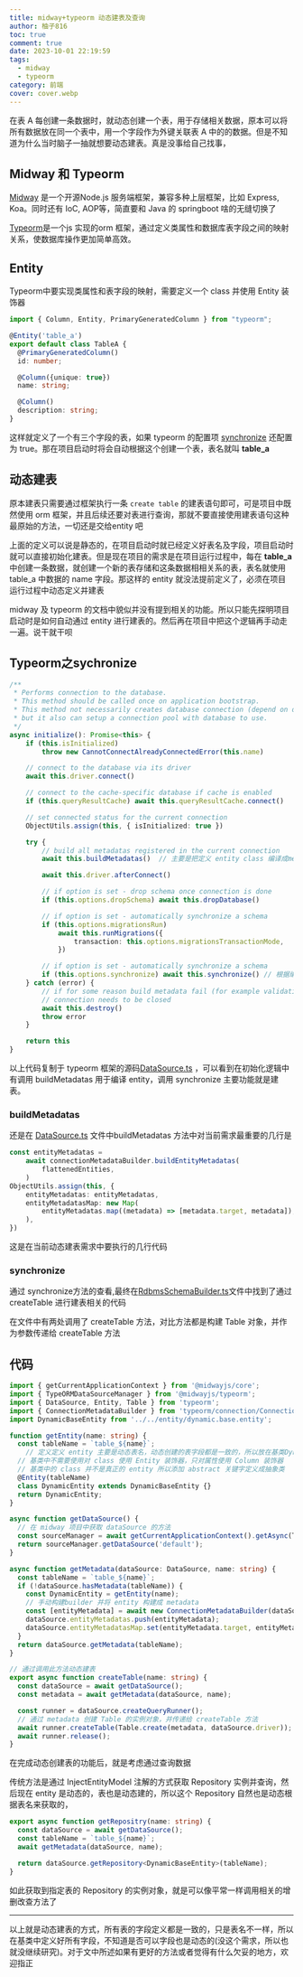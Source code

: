 ```yaml
---
title: midway+typeorm 动态建表及查询
author: 柚子816
toc: true
comment: true
date: 2023-10-01 22:19:59
tags: 
  - midway
  - typeorm
category: 前端
cover: cover.webp
---
```




在表 A 每创建一条数据时，就动态创建一个表，用于存储相关数据，原本可以将所有数据放在同一个表中，用一个字段作为外键关联表 A 中的的数据。但是不知道为什么当时脑子一抽就想要动态建表。真是没事给自己找事，



## Midway 和 Typeorm

[Midway](https://midwayjs.org/) 是一个开源Node.js 服务端框架，兼容多种上层框架，比如 Express, Koa。同时还有 IoC, AOP等，简直要和 Java 的 springboot 啥的无缝切换了

[Typeorm](https://typeorm.io/)是一个js 实现的orm 框架，通过定义类属性和数据库表字段之间的映射关系，使数据库操作更加简单高效。



## Entity

Typeorm中要实现类属性和表字段的映射，需要定义一个 class 并使用 Entity 装饰器

```typescript
import { Column, Entity, PrimaryGeneratedColumn } from "typeorm";

@Entity('table_a')
export default class TableA {
  @PrimaryGeneratedColumn()
  id: number;

  @Column({unique: true})
  name: string;

  @Column()
  description: string;
}

```

这样就定义了一个有三个字段的表，如果 typeorm 的配置项 [synchronize](https://midwayjs.org/docs/extensions/orm) 还配置为 true。那在项目启动时将会自动根据这个创建一个表，表名就叫 **table_a**



## 动态建表

原本建表只需要通过框架执行一条 `create table` 的建表语句即可，可是项目中既然使用 orm 框架，并且后续还要对表进行查询，那就不要直接使用建表语句这种最原始的方法，一切还是交给entity 吧

上面的定义可以说是静态的，在项目启动时就已经定义好表名及字段，项目启动时就可以直接初始化建表。但是现在项目的需求是在项目运行过程中，每在 **table_a** 中创建一条数据，就创建一个新的表存储和这条数据相相关系的表，表名就使用 table_a 中数据的 name 字段。那这样的 entity 就没法提前定义了，必须在项目运行过程中动态定义并建表

midway 及 typeorm 的文档中貌似并没有提到相关的功能。所以只能先探明项目启动时是如何自动通过 entity 进行建表的。然后再在项目中把这个逻辑再手动走一遍。说干就干呗



## Typeorm之sychronize

```typescript
/**
 * Performs connection to the database.
 * This method should be called once on application bootstrap.
 * This method not necessarily creates database connection (depend on database type),
 * but it also can setup a connection pool with database to use.
 */
async initialize(): Promise<this> {
    if (this.isInitialized)
        throw new CannotConnectAlreadyConnectedError(this.name)

    // connect to the database via its driver
    await this.driver.connect()

    // connect to the cache-specific database if cache is enabled
    if (this.queryResultCache) await this.queryResultCache.connect()

    // set connected status for the current connection
    ObjectUtils.assign(this, { isInitialized: true })

    try {
        // build all metadatas registered in the current connection
        await this.buildMetadatas()  // 主要是把定义 entity class 编译成metadata

        await this.driver.afterConnect()

        // if option is set - drop schema once connection is done
        if (this.options.dropSchema) await this.dropDatabase()

        // if option is set - automatically synchronize a schema
        if (this.options.migrationsRun)
            await this.runMigrations({
                transaction: this.options.migrationsTransactionMode,
            })

        // if option is set - automatically synchronize a schema
        if (this.options.synchronize) await this.synchronize() // 根据编译出来的 metadata 自动建表
    } catch (error) {
        // if for some reason build metadata fail (for example validation error during entity metadata check)
        // connection needs to be closed
        await this.destroy()
        throw error
    }

    return this
}
```



以上代码复制于 typeorm 框架的源码[DataSource.ts](https://github.com/typeorm/typeorm/blob/master/src/data-source/DataSource.ts) ，可以看到在初始化逻辑中有调用 buildMetadatas 用于编译 entity，调用 synchronize 主要功能就是建表。



### buildMetadatas

还是在 [DataSource.ts](https://github.com/typeorm/typeorm/blob/master/src/data-source/DataSource.ts) 文件中buildMetadatas 方法中对当前需求最重要的几行是

```typescript
const entityMetadatas =
    await connectionMetadataBuilder.buildEntityMetadatas(
        flattenedEntities,
    )
ObjectUtils.assign(this, {
    entityMetadatas: entityMetadatas,
    entityMetadatasMap: new Map(
        entityMetadatas.map((metadata) => [metadata.target, metadata]),
    ),
})
```

这是在当前动态建表需求中要执行的几行代码



### synchronize

通过 synchronize方法的查看,最终在[RdbmsSchemaBuilder.ts](https://github.com/typeorm/typeorm/blob/master/src/schema-builder/RdbmsSchemaBuilder.ts)文件中找到了通过 createTable 进行建表相关的代码

在文件中有两处调用了 createTable 方法，对比方法都是构建 Table 对象，并作为参数传递给 createTable 方法



## 代码

```typescript
import { getCurrentApplicationContext } from '@midwayjs/core';
import { TypeORMDataSourceManager } from '@midwayjs/typeorm';
import { DataSource, Entity, Table } from 'typeorm';
import { ConnectionMetadataBuilder } from 'typeorm/connection/ConnectionMetadataBuilder';
import DynamicBaseEntity from '../../entity/dynamic.base.entity';

function getEntity(name: string) {
  const tableName = `table_${name}`;
	// 定义定义 entity 主要是动态表名，动态创建的表字段都是一致的，所以放在基类DynamicBaseEntity里了，
  // 基类中不需要使用对 class 使用 Entity 装饰器，只对属性使用 Column 装饰器
  // 基类中的 class 并不是真正的 entity 所以添加 abstract 关键字定义成抽象类  
  @Entity(tableName)
  class DynamicEntity extends DynamicBaseEntity {}
  return DynamicEntity;
}

async function getDataSource() {
  // 在 midway 项目中获取 dataSource 的方法
  const sourceManager = await getCurrentApplicationContext().getAsync(TypeORMDataSourceManager);
  return sourceManager.getDataSource('default');
}

async function getMetadata(dataSource: DataSource, name: string) {
  const tableName = `table_${name}`;
  if (!dataSource.hasMetadata(tableName)) {
    const DynamicEntity = getEntity(name);
    // 手动构建builder 并将 entity 构建成 metadata
    const [entityMetadata] = await new ConnectionMetadataBuilder(dataSource).buildEntityMetadatas([DynamicEntity]);
    dataSource.entityMetadatas.push(entityMetadata);
    dataSource.entityMetadatasMap.set(entityMetadata.target, entityMetadata);
  }
  return dataSource.getMetadata(tableName);
}

// 通过调用此方法动态建表
export async function createTable(name: string) {
  const dataSource = await getDataSource();
  const metadata = await getMetadata(dataSource, name);

  const runner = dataSource.createQueryRunner();
  // 通过 metadata 创建 Table 的实例对象，并传递给 createTable 方法
  await runner.createTable(Table.create(metadata, dataSource.driver));
  await runner.release();
}
```

在完成动态创建表的功能后，就是考虑通过查询数据



传统方法是通过 InjectEntityModel 注解的方式获取 Repository 实例并查询，然后现在 entity 是动态的，表也是动态建的，所以这个 Repository 自然也是动态根据表名来获取的，

```typescript
export async function getRepositry(name: string) {
  const dataSource = await getDataSource();
  const tableName = `table_${name}`;
  await getMetadata(dataSource, name);

  return dataSource.getRepository<DynamicBaseEntity>(tableName);
}
```

如此获取到指定表的 Repository 的实例对象，就是可以像平常一样调用相关的增删改查方法了



----



以上就是动态建表的方式，所有表的字段定义都是一致的，只是表名不一样，所以在基类中定义好所有字段，不知道是否可以字段也是动态的(没这个需求，所以也就没继续研究)。对于文中所述如果有更好的方法或者觉得有什么欠妥的地方，欢迎指正
